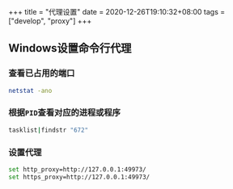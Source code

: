 +++
title = "代理设置"
date = 2020-12-26T19:10:32+08:00
tags = ["develop", "proxy"]
+++


## Windows设置命令行代理

### 查看已占用的端口
```bash
netstat -ano
```

### 根据`PID`查看对应的进程或程序
```bash
tasklist|findstr "672"
```

### 设置代理
```bash
set http_proxy=http://127.0.0.1:49973/
set https_proxy=http://127.0.0.1:49973/
```